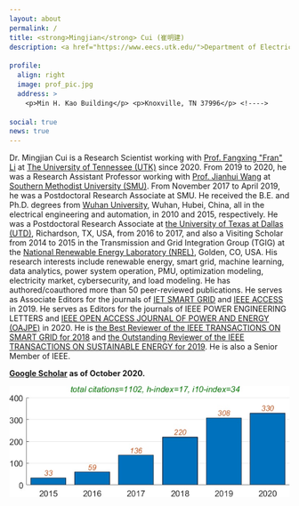 ```yaml
---
layout: about
permalink: /
title: <strong>Mingjian</strong> Cui (崔明建)
description: <a href="https://www.eecs.utk.edu/">Department of Electrical Engineering and Computer Science</a>, <a href="https://www.utk.edu/">The University of Tennessee (UTK)</a>.

profile:
  align: right
  image: prof_pic.jpg
  address: >
    <p>Min H. Kao Building</p> <p>Knoxville, TN 37996</p> <!---->

social: true
news: true
---
```


Dr. Mingjian Cui is a Research Scientist working with <a href="http://web.eecs.utk.edu/~fli6/" target="\_blank">Prof. Fangxing "Fran" Li</a> at <a href="https://www.utk.edu/" target="\_blank">The University of Tennessee (UTK)</a> since 2020. From 2019 to 2020, he was a Research Assistant Professor working with <a href="https://sites.google.com/site/eejhwang/" target="\_blank">Prof. Jianhui Wang</a> at <a href="https://www.smu.edu/" target="\_blank">Southern Methodist University (SMU)</a>. From November 2017 to April 2019, he was a Postdoctoral Research Associate at SMU. He received the B.E. and Ph.D. degrees from <a href="http://en.whu.edu.cn/" target="\_blank">Wuhan University</a>, Wuhan, Hubei, China, all in the electrical engineering and automation, in 2010 and 2015, respectively. He was a Postdoctoral Research Associate at <a href="https://www.utdallas.edu/" target="\_blank">the University of Texas at Dallas (UTD)</a>, Richardson, TX, USA, from 2016 to 2017, and also a Visiting Scholar from 2014 to 2015 in the Transmission and Grid Integration Group (TGIG) at the <a href="https://www.nrel.gov/" target="\_blank">National Renewable Energy Laboratory (NREL)</a>, Golden, CO, USA. His research interests include renewable energy, smart grid, machine learning, data analytics, power system operation, PMU, optimization modeling, electricity market, cybersecurity, and load modeling. He has authored/coauthored more than 50 peer-reviewed publications. He serves as Associate Editors for the journals of <a href="https://digital-library.theiet.org/journals/iet-stg/editorial-board" target="\_blank">IET SMART GRID</a> and <a href="https://ieeeaccess.ieee.org/editorial-leadership-and-staff/associate-editors/" target="\_blank">IEEE ACCESS</a> in 2019. He serves as Editors for the journals of IEEE POWER ENGINEERING LETTERS and <a href="https://www.ieee-pes.org/publications/open-access-journal-of-power-and-energy" target="\_blank">IEEE OPEN ACCESS JOURNAL OF POWER AND ENERGY (OAJPE)</a> in 2020. He is <a href="https://ieeexplore.ieee.org/stamp/stamp.jsp?tp=&arnumber=8595472" target="\_blank">the Best Reviewer of the IEEE TRANSACTIONS ON SMART GRID for 2018</a> and <a href="https://www.ieee-pes.org/images/files/Best_Reviewers_2019_Sustainable_Energy_list.pdf" target="\_blank">the Outstanding Reviewer of the IEEE TRANSACTIONS ON SUSTAINABLE ENERGY for 2019</a>. He is also a Senior Member of IEEE.

<!--I am a first-year Masters student at the [Language Technologies Institute](https://www.lti.cs.cmu.edu/) at [Carnegie Mellon University](https://www.cmu.edu/). My current research involves investigating entrainment in code-mixed dialogues, and I am being co-advised by [Alan Black](http://www.cs.cmu.edu/~awb/) and [Yulia Tsvetkov](http://www.cs.cmu.edu/~ytsvetko/). My work is mainly supported by the [NSF Graduate Research Fellowship](https://www.nsfgrfp.org/).

Generally, I am interested in multilingual NLP and speech processing, low-resource language technology, non-native speech usage, code-mixing, and linguistics (specifically phonology and morphology).

Recently, I was at SRI International, working in their Speech Technology and Research Lab. Prior to that, I graduated from Wellesley College in 2016, where I studied Cognitive & Linguistic Sciences with a concentration in Computer Science. My [Honors Thesis](https://github.com/wellesleynlp/emilythesis) involved using machine learning to classify foreign accents of non-native English speech.

When I'm not working, I like to dance, take photos of handmade [felted animals](https://www.instagram.com/lintbuddies/), and read the latest novels by my talented friend, [Valentino Mori](https://valentinomori.weebly.com/). Once upon a time, I did taekwondo and rowing for sport. -->


<strong><a href="https://scholar.google.com/citations?user=LONxHZ0AAAAJ&hl=en" target="\_blank"><strong>Google Scholar</strong></a> as of October 2020.

<div style="text-align: center">
<img src="assets/img/citations.jpg" height="200">
</div>



<!--<figure class="animated_gif_frame">
	<img src="assets/img/download.gif" height="800" width="500"  />
</figure>  this code can upload gif figures.-->

<!--<div style="text-align: center">
<iframe height=500 width=500 src="assets/img/download.gif">
</div> -->

<!--<div class="img_row">
    <img class="col one first" src="{{ site.baseurl }}/assets/img/citations.jpg">
    <img class="col one" src="{{ site.baseurl }}/assets/img/yamaha.jpg">
    <img class="col one last" src="{{ site.baseurl }}/assets/img/phipps_eng.jpg">
</div> -->

<!-- <img src="assets/img/cmu_lti.jpg" height="170">
<img src="assets/img/sf_charlie2.jpg" height="170">
<img src="assets/img/yamaha.jpg" height="170"> -->
